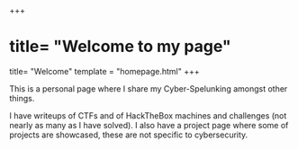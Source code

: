 +++
# title= "Welcome to my page"
title= "Welcome"
template = "homepage.html"
+++

This is a personal page where I share my Cyber-Spelunking amongst other things.

I have writeups of CTFs and of HackTheBox machines and challenges (not nearly as many as I have solved). I also have a project page where some of projects are showcased, these are not specific to cybersecurity.
